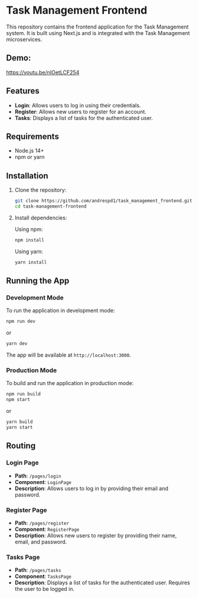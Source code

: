 # Task Management Frontend

This repository contains the frontend application for the Task Management system. It is built using Next.js and is integrated with the Task Management microservices.

## Demo:

https://youtu.be/nIOetLCF254

## Features

- **Login**: Allows users to log in using their credentials.
- **Register**: Allows new users to register for an account.
- **Tasks**: Displays a list of tasks for the authenticated user.

## Requirements

- Node.js 14+
- npm or yarn

## Installation

1. Clone the repository:

   ```bash
   git clone https://github.com/andrespd1/task_management_frontend.git
   cd task-management-frontend
   ```

2. Install dependencies:

   Using npm:

   ```bash
   npm install
   ```

   Using yarn:

   ```bash
   yarn install
   ```

## Running the App

### Development Mode

To run the application in development mode:

```bash
npm run dev
```

or

```bash
yarn dev
```

The app will be available at `http://localhost:3000`.

### Production Mode

To build and run the application in production mode:

```bash
npm run build
npm start
```

or

```bash
yarn build
yarn start
```

## Routing

### Login Page

- **Path**: `/pages/login`
- **Component**: `LoginPage`
- **Description**: Allows users to log in by providing their email and password.

### Register Page

- **Path**: `/pages/register`
- **Component**: `RegisterPage`
- **Description**: Allows new users to register by providing their name, email, and password.

### Tasks Page

- **Path**: `/pages/tasks`
- **Component**: `TasksPage`
- **Description**: Displays a list of tasks for the authenticated user. Requires the user to be logged in.
